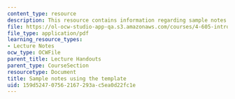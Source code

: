 ```yaml
---
content_type: resource
description: This resource contains information regarding sample notes using the template.
file: https://ol-ocw-studio-app-qa.s3.amazonaws.com/courses/4-605-introduction-to-the-history-and-theory-of-architecture-spring-2012/159d524707562167293ac5ea0d22fc1e_MIT4_605S12_lec_note_sampl.pdf
file_type: application/pdf
learning_resource_types:
- Lecture Notes
ocw_type: OCWFile
parent_title: Lecture Handouts
parent_type: CourseSection
resourcetype: Document
title: Sample notes using the template
uid: 159d5247-0756-2167-293a-c5ea0d22fc1e
---
```

